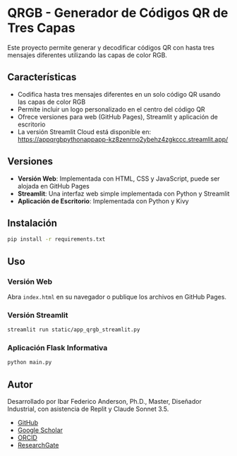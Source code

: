 # QRGB - Generador de Códigos QR de Tres Capas

Este proyecto permite generar y decodificar códigos QR con hasta tres mensajes diferentes utilizando las capas de color RGB.

## Características

- Codifica hasta tres mensajes diferentes en un solo código QR usando las capas de color RGB
- Permite incluir un logo personalizado en el centro del código QR
- Ofrece versiones para web (GitHub Pages), Streamlit y aplicación de escritorio
- La versión Streamlit Cloud está disponible en: https://appqrgbpythonappapp-kz8zenrno2ybehz4zgkccc.streamlit.app/

## Versiones

- **Versión Web**: Implementada con HTML, CSS y JavaScript, puede ser alojada en GitHub Pages
- **Streamlit**: Una interfaz web simple implementada con Python y Streamlit
- **Aplicación de Escritorio**: Implementada con Python y Kivy

## Instalación

```bash
pip install -r requirements.txt
```

## Uso

### Versión Web
Abra `index.html` en su navegador o publique los archivos en GitHub Pages.

### Versión Streamlit
```bash
streamlit run static/app_qrgb_streamlit.py
```

### Aplicación Flask Informativa
```bash
python main.py
```

## Autor

Desarrollado por Ibar Federico Anderson, Ph.D., Master, Diseñador Industrial, con asistencia de Replit y Claude Sonnet 3.5.

- [GitHub](https://github.com/ibarfedericoanderson)
- [Google Scholar](https://scholar.google.com/citations?user=mXD4RFUAAAAJ&hl=en)
- [ORCID](https://orcid.org/0000-0002-9732-3660)
- [ResearchGate](https://www.researchgate.net/profile/Ibar-Anderson)
